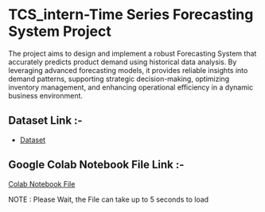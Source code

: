 # TCS_intern-Time Series Forecasting System Project 

The project aims to design and implement a robust Forecasting System that accurately predicts product demand using historical data analysis. By leveraging advanced forecasting models, it provides reliable insights into demand patterns, supporting strategic decision-making, optimizing inventory management, and enhancing operational efficiency in a dynamic business environment.

## Dataset Link :-
- <a href="https://www.kaggle.com/competitions/demand-forecasting-kernels-only/data">Dataset</a>

## Google Colab Notebook File Link :-

<a href= "https://colab.research.google.com/drive/1LdB4Im8DENt4ceQNd_ycvmHWrvuWFEOh?usp=sharing">Colab Notebook File</a>

NOTE : Please Wait, the File can take up to 5 seconds to load 
